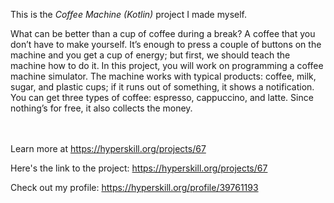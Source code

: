 This is the *Coffee Machine (Kotlin)* project I made myself.


<p>What can be better than a cup of coffee during a break? A coffee that you don’t have to make yourself. It’s enough to press a couple of buttons on the machine and you get a cup of energy; but first, we should teach the machine how to do it. In this project, you will work on programming a coffee machine simulator. The machine works with typical products: coffee, milk, sugar, and plastic cups; if it runs out of something, it shows a notification. You can get three types of coffee: espresso, cappuccino, and latte. Since nothing’s for free, it also collects the money.</p><br/><br/>Learn more at <a href="https://hyperskill.org/projects/67?utm_source=ide&utm_medium=ide&utm_campaign=ide&utm_content=project-card">https://hyperskill.org/projects/67</a>

Here's the link to the project: https://hyperskill.org/projects/67

Check out my profile: https://hyperskill.org/profile/39761193
